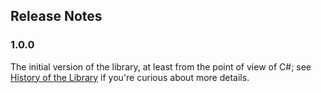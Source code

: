 ## Release Notes

### 1.0.0

The initial version of the library, at least from the point of view of C#; see
[History of the Library](history.md) if you're curious about more details.
